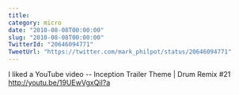 ```yaml
---
title: 
category: micro
date: "2010-08-08T00:00:00"
slug: "2010-08-08T00:00:00"
TwitterId: "20646094771"
TweetUrl: "https://twitter.com/mark_philpot/status/20646094771"
---
```


I liked a YouTube video -- Inception Trailer Theme | Drum Remix #21
http://youtu.be/19UEwVgxQiI?a
